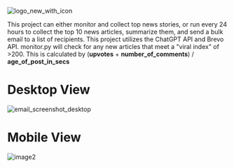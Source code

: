 ![logo_new_with_icon](https://github.com/user-attachments/assets/9a967276-4a1c-4a13-8c7a-dafc33a01dc7)

This project can either monitor and collect top news stories, or run every 24 hours to collect the top 10 news articles, summarize them, and send a bulk email to a list of recipients. This project utilizes the ChatGPT API and Brevo API.
monitor.py will check for any new articles that meet a "viral index" of >200. This is calculated by (**upvotes** + **number_of_comments**) / **age_of_post_in_secs**

# Desktop View
![email_screenshot_desktop](https://github.com/user-attachments/assets/94c3858c-52bb-41e1-ac04-349e88b7fcbb)

# Mobile View
![image2](https://github.com/user-attachments/assets/c171156b-65b3-46fc-a976-7e317fd31dd9)
